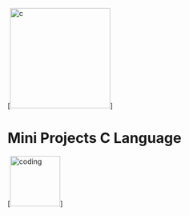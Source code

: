 [<img src='[https://cdn.jsdelivr.net/npm/simple-icons@3.0.1/icons/github.svg](https://res.cloudinary.com/practicaldev/image/fetch/s--MF5Cp2yD--/c_limit%2Cf_auto%2Cfl_progressive%2Cq_66%2Cw_880/https://dev-to-uploads.s3.amazonaws.com/i/nyj855ggghu7rcc6ib7c.gif)https://res.cloudinary.com/practicaldev/image/fetch/s--MF5Cp2yD--/c_limit%2Cf_auto%2Cfl_progressive%2Cq_66%2Cw_880/https://dev-to-uploads.s3.amazonaws.com/i/nyj855ggghu7rcc6ib7c.gif' alt='c' height='200'>]

<h1>Mini Projects C Language</h1>


[<img src='https://i.pinimg.com/originals/02/9d/73/029d7308355dc4dbe5a93b5711c6743a.gif' alt='coding' height='100'>]
